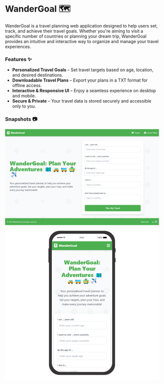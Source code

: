 # **WanderGoal** 🗺️

WanderGoal is a travel planning web application designed to help users set, track, and achieve their travel goals. Whether you're aiming to visit a specific number of countries or planning your dream trip, WanderGoal provides an intuitive and interactive way to organize and manage your travel experiences.

### **Features** ✨

- **Personalized Travel Goals** – Set travel targets based on age, location, and desired destinations.
- **Downloadable Travel Plans** – Export your plans in a TXT format for offline access.
- **Interactive & Responsive UI** – Enjoy a seamless experience on desktop and mobile.
- **Secure & Private** – Your travel data is stored securely and accessible only to you.

### **Snapshots** 📷

![Desktop preview](public/images/desktop-snapshot.png)
![Mobile preview](public/images/mobile-snapshot.png)